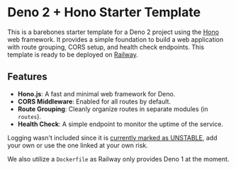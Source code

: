 # Deno 2 + Hono Starter Template

This is a barebones starter template for a Deno 2 project using the [Hono](https://hono.dev/) web framework. It provides a simple foundation to build a web application with route grouping, CORS setup, and health check endpoints. This template is ready to be deployed on [Railway](https://railway.app/).

## Features
- **Hono.js**: A fast and minimal web framework for Deno.
- **CORS Middleware**: Enabled for all routes by default.
- **Route Grouping**: Cleanly organize routes in separate modules (in `routes`).
- **Health Check**: A simple endpoint to monitor the uptime of the service.

Logging wasn't included since it is [currently marked as UNSTABLE](https://jsr.io/@std/log), add your own or use the one linked at your own risk.

We also utilize a `Dockerfile` as Railway only provides Deno 1 at the moment.
